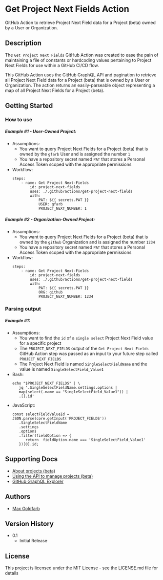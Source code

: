 # Get Project Next Fields Action
GitHub Action to retrieve Project Next Field data for a Project (beta) owned by a User or Organization.
## Description
The `Get Project Next Fields` GitHub Action was created to ease the pain of maintaining a file of constants or hardcoding values pertaining to Project Next Fields for use within a GitHub CI/CD flow.

This GitHub Action uses the GitHub GraphQL API and pagination to retrieve all Project Next Field data for a Project (beta) that is owned by a User or Organization. The action returns an easily-parseable object representing a map of all Project Next Fields for a Project (beta).
## Getting Started
### How to use
##### Example #1 - User-Owned Project:
- Assumptions:
  - You want to query Project Next Fields for a Project (beta) that is owned by the `gfarb` User and is assigned the number `1`
  - You have a repository secret named `PAT` that stores a Personal Access Token scoped with the appropriate permissions
- Workflow: 
	```
	steps:
		- name: Get Project Next-Fields
			id: project-next-fields
			uses: ./.github/actions/get-project-next-fields
			with:
				PAT: ${{ secrets.PAT }}
				USER: gfarb
				PROJECT_NEXT_NUMBER: 1
	```
##### Example #2 - Organization-Owned Project:
- Assumptions:
  - You want to query Project Next Fields for a Project (beta) that is owned by the `github` Organization and is assigned the number `1234`
  - You have a repository secret named `PAT` that stores a Personal Access Token scoped with the appropriate permissions
- Workflow: 
	```
	steps:
		- name: Get Project Next-Fields
			id: project-next-fields
			uses: ./.github/actions/get-project-next-fields
			with:
				PAT: ${{ secrets.PAT }}
				ORG: github
				PROJECT_NEXT_NUMBER: 1234
	```
### Parsing output
##### Example #1:
- Assumptions:
   - You want to find the `id` of a `single select` Project Next Field value for a specific project
   - The `PROJECT_NEXT_FIELDS` output of the `Get Project Next Fields` GitHub Action step was passed as an input to your future step called `PROJECT_NEXT_FIELDS`
   - The Project Next Field is named `SingleSelectFieldName` and the value is named `SingleSelectField_Value1`
- Bash:
   ```
   echo "$PROJECT_NEXT_FIELDS" | \
      jq '.SingleSelectFieldName.settings.options |
      map(select(.name == "SingleSelectField_Value1")) |
      .[].id'
   ```
- JavaScript:
   ```
   const selectFieldValueId = JSON.parse(core.getInput('PROJECT_FIELDS'))
      .SingleSelectFieldName
      .settings
      .options
      .filter(fieldOption => {
         return  fieldOption.name === 'SingleSelectField_Value1'
      })[0].id;
   ```
## Supporting Docs
- [About projects (beta)](https://docs.github.com/en/issues/trying-out-the-new-projects-experience/about-projects)
- [Using the API to manage projects (beta)](https://docs.github.com/en/issues/trying-out-the-new-projects-experience/using-the-api-to-manage-projects)
- [GitHub GraphQL Explorer](https://docs.github.com/en/graphql/overview/explorer)
## Authors
- [Max Goldfarb](https://www.linkedin.com/in/mhgoldfarb/)
## Version History
* 0.1
  * Initial Release
## License
This project is licensed under the MIT License - see the LICENSE.md file for details